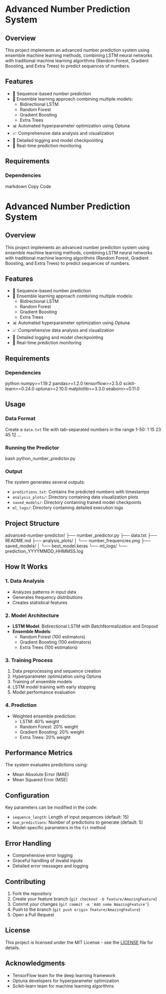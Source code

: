 # Advanced Number Prediction System

## Overview
This project implements an advanced number prediction system using ensemble machine learning methods, combining LSTM neural networks with traditional machine learning algorithms (Random Forest, Gradient Boosting, and Extra Trees) to predict sequences of numbers.

## Features
- 🧮 Sequence-based number prediction
- 🤖 Ensemble learning approach combining multiple models:
  - Bidirectional LSTM
  - Random Forest
  - Gradient Boosting
  - Extra Trees
- 📊 Automated hyperparameter optimization using Optuna
- 📈 Comprehensive data analysis and visualization
- 📝 Detailed logging and model checkpointing
- 🔄 Real-time prediction monitoring

## Requirements

### Dependencies

markdown
Copy Code
# Advanced Number Prediction System

## Overview
This project implements an advanced number prediction system using ensemble machine learning methods, combining LSTM neural networks with traditional machine learning algorithms (Random Forest, Gradient Boosting, and Extra Trees) to predict sequences of numbers.

## Features
- 🧮 Sequence-based number prediction
- 🤖 Ensemble learning approach combining multiple models:
  - Bidirectional LSTM
  - Random Forest
  - Gradient Boosting
  - Extra Trees
- 📊 Automated hyperparameter optimization using Optuna
- 📈 Comprehensive data analysis and visualization
- 📝 Detailed logging and model checkpointing
- 🔄 Real-time prediction monitoring

## Requirements

### Dependencies
python
numpy>=1.19.2
pandas>=1.2.0
tensorflow>=2.5.0
scikit-learn>=0.24.0
optuna>=2.10.0
matplotlib>=3.3.0
seaborn>=0.11.0


## Usage

### Data Format
Create a `data.txt` file with tab-separated numbers in the range 1-50:
1	15	23	45	12	...


### Running the Predictor
bash
python_number_predictor.py


### Output
The system generates several outputs:
- `predictions.txt`: Contains the predicted numbers with timestamps
- `analysis_plots/`: Directory containing data visualization plots
- `saved_models/`: Directory containing trained model checkpoints
- `ml_logs/`: Directory containing detailed execution logs

## Project Structure
advanced-number-predictor/
├── number_predictor.py
├── data.txt
├── README.md
├── analysis_plots/
│   └── number_frequencies.png
├── saved_models/
│   └── best_model.keras
└── ml_logs/
└── prediction_YYYYMMDD_HHMMSS.log


## How It Works

### 1. Data Analysis
- Analyzes patterns in input data
- Generates frequency distributions
- Creates statistical features

### 2. Model Architecture
- **LSTM Model**: Bidirectional LSTM with BatchNormalization and Dropout
- **Ensemble Models**: 
  - Random Forest (100 estimators)
  - Gradient Boosting (100 estimators)
  - Extra Trees (100 estimators)

### 3. Training Process
1. Data preprocessing and sequence creation
2. Hyperparameter optimization using Optuna
3. Training of ensemble models
4. LSTM model training with early stopping
5. Model performance evaluation

### 4. Prediction
- Weighted ensemble prediction:
  - LSTM: 40% weight
  - Random Forest: 20% weight
  - Gradient Boosting: 20% weight
  - Extra Trees: 20% weight

## Performance Metrics
The system evaluates predictions using:
- Mean Absolute Error (MAE)
- Mean Squared Error (MSE)

## Configuration
Key parameters can be modified in the code:
- `sequence_length`: Length of input sequences (default: 15)
- `num_predictions`: Number of predictions to generate (default: 5)
- Model-specific parameters in the `fit` method

## Error Handling
- Comprehensive error logging
- Graceful handling of invalid inputs
- Detailed error messages and logging

## Contributing
1. Fork the repository
2. Create your feature branch (`git checkout -b feature/AmazingFeature`)
3. Commit your changes (`git commit -m 'Add some AmazingFeature'`)
4. Push to the branch (`git push origin feature/AmazingFeature`)
5. Open a Pull Request

## License
This project is licensed under the MIT License - see the [LICENSE](LICENSE) file for details.

## Acknowledgments
- TensorFlow team for the deep learning framework
- Optuna developers for hyperparameter optimization
- Scikit-learn team for machine learning algorithms
